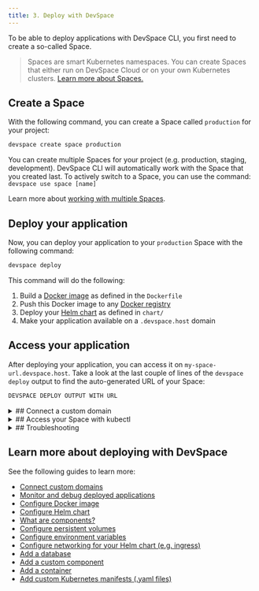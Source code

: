 ```yaml
---
title: 3. Deploy with DevSpace
---
```


To be able to deploy applications with DevSpace CLI, you first need to create a so-called Space.
> Spaces are smart Kubernetes namespaces. You can create Spaces that either run on DevSpace Cloud or on your own Kubernetes clusters. [Learn more about Spaces.](/docs/cloud/spaces/what-are-spaces)

## Create a Space
With the following command, you can create a Space called `production` for your project:
```bash
devspace create space production
```
You can create multiple Spaces for your project (e.g. production, staging, development). DevSpace CLI will automatically work with the Space that you created last. To actively switch to a Space, you can use the command: `devspace use space [name]`

Learn more about [working with multiple Spaces](/docs/cloud/spaces/switch-spaces).

## Deploy your application
Now, you can deploy your application to your `production` Space with the following command:
```bash
devspace deploy
```
This command will do the following:
1. Build a [Docker image](/docs/cli/deployment/images) as defined in the `Dockerfile`
2. Push this Docker image to any [Docker registry](/docs/cli/images/workflow)
3. Deploy your [Helm chart](/docs/chart/basics/what-are-helm-charts) as defined in `chart/`
4. Make your application available on a `.devspace.host` domain

## Access your application
After deploying your application, you can access it on `my-space-url.devspace.host`. Take a look at the last couple of lines of the `devspace deploy` output to find the auto-generated URL of your Space:
```bash
DEVSPACE DEPLOY OUTPUT WITH URL
```

<details>
<summary>
## Connect a custom domain
</summary>
1. Go to: [https://app.devspace.cloud/spaces](https://app.devspace.cloud/spaces)
2. Open the tab "Network" for the Space you want to connect the domain for
3. Connect a domain as explained in the UI
</details>

<details>
<summary>
## Access your Space with kubectl
</summary>
Spaces can be used very much like any regular Kubernetes namespace. Therefore, you can run any `kubectl` command within your Space. This lets you manually access, debug or modify Kubernetes resources.

<details>
<summary>
### Install kubectl
</summary>

</details>

### Useful kubectl commands
Here is a list of common kubectl commands:

#### View all pods (group of containers) in your Space
```bash
kubectl get pods
```

> Pods are groups of containers that share a network stack. [Learn more about pods](/docs/kubernetes/pods)

#### View all services in your Space
```bash
kubectl get services
```
</details>

<details>
<summary>
## Troubleshooting
</summary>
If you get an HTTP error when accessing your Space, the following guides can help you solve the most common issues:

### 404 Not Found

### 500 Internal Server Error

### 502 Bad Gateway

### 503 Service Unavailable

### 504 Gateway Timeout

</details>


## Learn more about deploying with DevSpace
See the following guides to learn more:
- [Connect custom domains](/docs/cli/deployment/domains)
- [Monitor and debug deployed applications](/docs/cli/debugging/overview)
- [Configure Docker image](/docs/cli/deployment/images)
- [Configure Helm chart](/docs/cli/deployment/charts)
- [What are components?](/docs/chart/basics/components)
- [Configure persistent volumes](/docs/chart/customization/persistent-volumes)
- [Configure environment variables](/docs/chart/customization/environment-variables)
- [Configure networking for your Helm chart (e.g. ingress)](/docs/chart/customization/networking)
- [Add a database](/docs/chart/customization/predefined-components)
- [Add a custom component](/docs/chart/customization/add-component)
- [Add a container](/docs/chart/customization/containers)
- [Add custom Kubernetes manifests (.yaml files)](/docs/chart/customization/custom-manifests)
